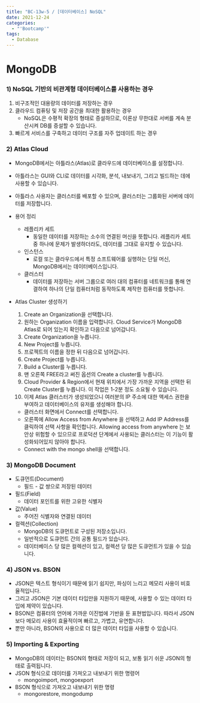 ```yaml
---
title: "BC-13w-5 / [데이터베이스] NoSQL"
date: 2021-12-24
categories:
  - "'Bootcamp'"
tags:
  - Database
---
```


# MongoDB

### 1) NoSQL 기반의 비관계형 데이터베이스를 사용하는 경우

1. 비구조적인 대용량의 데이터를 저장하는 경우
2. 클라우드 컴퓨팅 및 저장 공간을 최대한 활용하는 경우
   - NoSQL은 수평적 확장의 형태로 증설하므로, 이론상 무한대로 서버를 계속 분산시켜 DB를 증설할 수 있습니다.
3. 빠르게 서비스를 구축하고 데이터 구조를 자주 업데이트 하는 경우

### 2) Atlas Cloud

- MongoDB에서는 아틀라스(Atlas)로 클라우드에 데이터베이스를 설정합니다.
- 아틀라스는 GUI와 CLI로 데이터를 시각화, 분석, 내보내기, 그리고 빌드하는 데에 사용할 수 있습니다.
- 아틀라스 사용자는 클러스터를 배포할 수 있으며, 클러스터는 그룹화된 서버에 데이터를 저장합니다.
- 용어 정리
  - 레플리카 세트
    - 동일한 데이터를 저장하는 소수의 연결된 머신을 뜻합니다. 레플리카 세트 중 하나에 문제가 발생하더라도, 데이터를 그대로 유지할 수 있습니다.
  - 인스턴스
    - 로컬 또는 클라우드에서 특정 소프트웨어를 실행하는 단일 머신, MongoDB에서는 데이터베이스입니다.
  - 클러스터
    - 데이터를 저장하는 서버 그룹으로 여러 대의 컴퓨터를 네트워크를 통해 연결하여 하나의 단일 컴퓨터처럼 동작하도록 제작한 컴퓨터를 뜻합니다.
- Atlas Cluster 생성하기

  1. Create an Organization을 선택합니다.
  2. 원하는 Organization 이름을 입력합니다. Cloud Service가 MongoDB Atlas로 되어 있는지 확인하고 다음으로 넘어갑니다.
  3. Create Organization을 누릅니다.
  4. New Project를 누릅니다.
  5. 프로젝트의 이름을 정한 뒤 다음으로 넘어갑니다.
  6. Create Project를 누릅니다.
  7. Build a Cluster를 누릅니다.
  8. 맨 오른쪽 FREE라고 써진 옵션의 Create a cluster를 누릅니다.
  9. Cloud Provider & Region에서 현재 위치에서 가장 가까운 지역을 선택한 뒤 Create Cluster를 누릅니다. 이 작업은 1-2분 정도 소요될 수 있습니다.
  10. 이제 Atlas 클러스터가 생성되었으니 여러분의 IP 주소에 대한 액세스 권한을 부여하고 데이터베이스의 유저를 생성해야 합니다.

  - 클러스터 화면에서 Connect를 선택합니다.
  - 오른쪽에 Allow Access from Anywhere 을 선택하고 Add IP Address를 클릭하여 선택 사항을 확인합니다. Allowing access from anywhere 는 보안상 위험할 수 있으므로 프로덕션 단계에서 사용되는 클러스터는 이 기능이 활성화되어있지 않아야 합니다.
  - Connect with the mongo shell을 선택합니다.

### 3) MongoDB Document

- 도큐먼트(Document)
  - 필드 - 값 쌍으로 저장된 데이터
- 필드(Field)
  - 데이터 포인트를 위한 고유한 식별자
- 값(Value)
  - 주어진 식별자와 연결된 데이터
- 컬렉션(Collection)
  - MongoDB의 도큐먼트로 구성된 저장소입니다.
  - 일반적으로 도큐먼트 간의 공통 필드가 있습니다.
  - 데이터베이스 당 많은 컬렉션이 있고, 컬렉션 당 많은 도큐먼트가 있을 수 있습니다.

### 4) JSON vs. BSON

- JSON은 텍스트 형식이기 때문에 읽기 쉽지만, 파싱이 느리고 메모리 사용이 비효율적입니다.
- 그리고 JSON은 기본 데이터 타입만을 지원하기 때문에, 사용할 수 있는 데이터 타입에 제약이 있습니다.
- BSON은 컴퓨터의 언어에 가까운 이진법에 기반을 둔 표현법입니다. 따라서 JSON 보다 메모리 사용이 효율적이며 빠르고, 가볍고, 유연합니다.
- 뿐만 아니라, BSON의 사용으로 더 많은 데이터 타입을 사용할 수 있습니다.

### 5) Importing & Exporting

- MongoDB의 데이터는 BSON의 형태로 저장이 되고, 보통 읽기 쉬운 JSON의 형태로 출력됩니다.
- JSON 형식으로 데이터를 가져오고 내보내기 위한 명령어
  - mongoimport, mongoexport
- BSON 형식으로 가져오고 내보내기 위한 명령
  - mongorestore, mongodump
